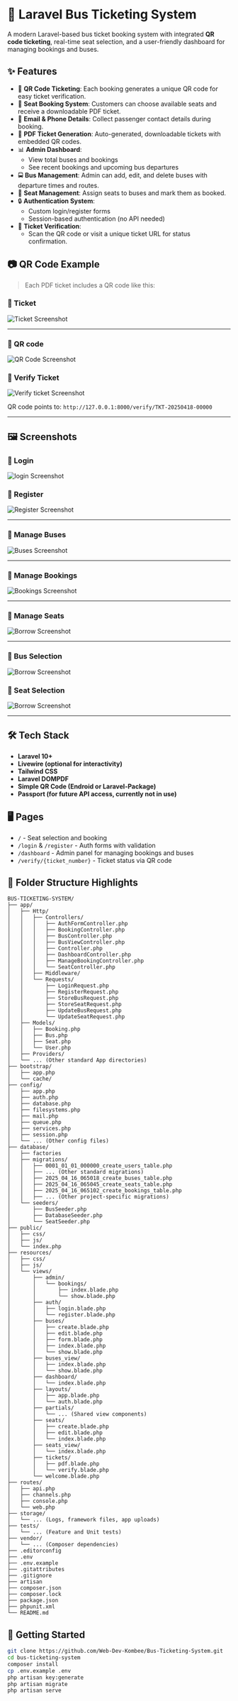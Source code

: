 # 🚌 Laravel Bus Ticketing System

A modern Laravel-based bus ticket booking system with integrated **QR code ticketing**, real-time seat selection, and a user-friendly dashboard for managing bookings and buses.

## ✨ Features

- 🧾 **QR Code Ticketing**: Each booking generates a unique QR code for easy ticket verification.
- 🎫 **Seat Booking System**: Customers can choose available seats and receive a downloadable PDF ticket.
- 📩 **Email & Phone Details**: Collect passenger contact details during booking.
- 📄 **PDF Ticket Generation**: Auto-generated, downloadable tickets with embedded QR codes.
- 📊 **Admin Dashboard**:
  - View total buses and bookings
  - See recent bookings and upcoming bus departures
- 🚍 **Bus Management**: Admin can add, edit, and delete buses with departure times and routes.
- 💺 **Seat Management**: Assign seats to buses and mark them as booked.
- 🔒 **Authentication System**:
  - Custom login/register forms
  - Session-based authentication (no API needed)
- 📃 **Ticket Verification**:
  - Scan the QR code or visit a unique ticket URL for status confirmation.

## 📷 QR Code Example

> Each PDF ticket includes a QR code like this:


### 📌 Ticket

![Ticket Screenshot](public/images/ticket2.png)

---

### 📌 QR code

![QR Code Screenshot](public/images/qr2.png)

### 📌 Verify Ticket

![Verify ticket Screenshot](public/images/verify-ticket2.png)


QR code points to: `http://127.0.0.1:8000/verify/TKT-20250418-00000`

---

## 🖼️ Screenshots

### 📌 Login

![login Screenshot](public/images/login.png)

### 📌 Register

![Register Screenshot](public/images/register.png)

---

### 📌 Manage Buses

![Buses Screenshot](public/images/buses-crud.png)

---

### 📌 Manage Bookings

![Bookings Screenshot](public/images/bookings-crud.png)

---

### 📌 Manage Seats

![Borrow Screenshot](public/images/seats-crud.png)

---

### 📌 Bus Selection

![Borrow Screenshot](public/images/buses-view.png)

### 📌 Seat Selection

![Borrow Screenshot](public/images/seat-selection.png)

---


## 🛠️ Tech Stack

- **Laravel 10+**
- **Livewire (optional for interactivity)**
- **Tailwind CSS**
- **Laravel DOMPDF**
- **Simple QR Code (Endroid or Laravel-Package)**
- **Passport (for future API access, currently not in use)**

## 🖥️ Pages

- `/` - Seat selection and booking
- `/login` & `/register` - Auth forms with validation
- `/dashboard` - Admin panel for managing bookings and buses
- `/verify/{ticket_number}` - Ticket status via QR code

## 📂 Folder Structure Highlights

```plaintext
BUS-TICKETING-SYSTEM/
├── app/
│   ├── Http/
│   │   ├── Controllers/
│   │   │   ├── AuthFormController.php
│   │   │   ├── BookingController.php
│   │   │   ├── BusController.php
│   │   │   ├── BusViewController.php
│   │   │   ├── Controller.php
│   │   │   ├── DashboardController.php
│   │   │   ├── ManageBookingController.php
│   │   │   └── SeatController.php
│   │   ├── Middleware/
│   │   └── Requests/
│   │       ├── LoginRequest.php
│   │       ├── RegisterRequest.php
│   │       ├── StoreBusRequest.php
│   │       ├── StoreSeatRequest.php
│   │       ├── UpdateBusRequest.php
│   │       └── UpdateSeatRequest.php
│   ├── Models/
│   │   ├── Booking.php
│   │   ├── Bus.php
│   │   ├── Seat.php
│   │   └── User.php
│   ├── Providers/
│   └── ... (Other standard App directories)
├── bootstrap/
│   ├── app.php
│   └── cache/
├── config/
│   ├── app.php
│   ├── auth.php
│   ├── database.php
│   ├── filesystems.php
│   ├── mail.php
│   ├── queue.php
│   ├── services.php
│   ├── session.php
│   └── ... (Other config files)
├── database/
│   ├── factories
│   ├── migrations/
│   │   ├── 0001_01_01_000000_create_users_table.php
│   │   ├── ... (Other standard migrations)
│   │   ├── 2025_04_16_065018_create_buses_table.php
│   │   ├── 2025_04_16_065045_create_seats_table.php
│   │   ├── 2025_04_16_065102_create_bookings_table.php
│   │   ├── ... (Other project-specific migrations)
│   └── seeders/
│       ├── BusSeeder.php
│       ├── DatabaseSeeder.php
│       └── SeatSeeder.php
├── public/
│   ├── css/
│   ├── js/
│   └── index.php
├── resources/
│   ├── css/
│   ├── js/
│   └── views/
│       ├── admin/
│       │   └── bookings/
│       │       ├── index.blade.php
│       │       └── show.blade.php
│       ├── auth/
│       │   ├── login.blade.php
│       │   └── register.blade.php
│       ├── buses/
│       │   ├── create.blade.php
│       │   ├── edit.blade.php
│       │   ├── form.blade.php
│       │   ├── index.blade.php
│       │   └── show.blade.php
│       ├── buses_view/
│       │   ├── index.blade.php
│       │   └── show.blade.php
│       ├── dashboard/
│       │   └── index.blade.php
│       ├── layouts/
│       │   ├── app.blade.php
│       │   └── auth.blade.php
│       ├── partials/
│       │   └── ... (Shared view components)
│       ├── seats/
│       │   ├── create.blade.php
│       │   ├── edit.blade.php
│       │   └── index.blade.php
│       ├── seats_view/
│       │   └── index.blade.php
│       ├── tickets/
│       │   ├── pdf.blade.php
│       │   └── verify.blade.php
│       └── welcome.blade.php
├── routes/
│   ├── api.php
│   ├── channels.php
│   ├── console.php
│   └── web.php
├── storage/
│   └── ... (Logs, framework files, app uploads)
├── tests/
│   └── ... (Feature and Unit tests)
├── vendor/
│   └── ... (Composer dependencies)
├── .editorconfig
├── .env
├── .env.example
├── .gitattributes
├── .gitignore
├── artisan
├── composer.json
├── composer.lock
├── package.json
├── phpunit.xml
└── README.md
```



## 🚀 Getting Started

```bash
git clone https://github.com/Web-Dev-Kombee/Bus-Ticketing-System.git
cd bus-ticketing-system
composer install
cp .env.example .env
php artisan key:generate
php artisan migrate
php artisan serve
